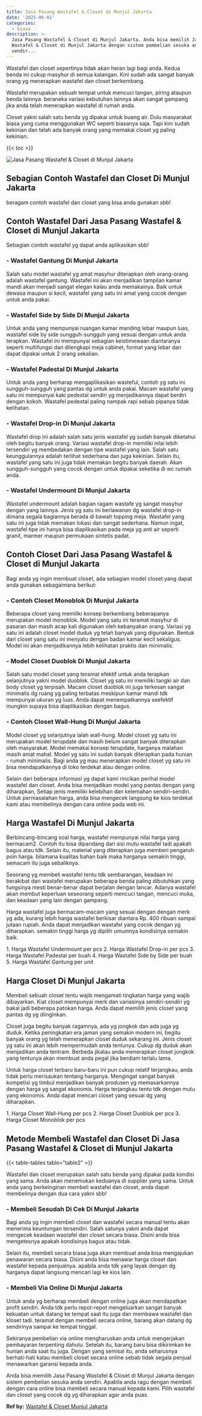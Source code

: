 ```yaml
---
title: Jasa Pasang Wastafel & Closet di Munjul Jakarta
date: '2025-06-01'
categories:
  - biaya
description: >-
  Jasa Pasang Wastafel & Closet di Munjul Jakarta. Anda bisa memilih Jasa Pasang
  Wastafel & Closet di Munjul Jakarta dengan sistem pembelian sesuka anda
  sendir...
---
```


Wastafel dan closet sepertinya tidak akan heran lagi bagi anda. Kedua benda ini cukup masyhur di semua kalangan. Kini sudah ada sangat banyak orang yg menerapkan wastafel dan closet berkembang.

Wastafel merupakan sebuah tempat untuk mencuci tangan, piring ataupun benda lainnya. beraneka variasi kebutuhan lainnya akan sangat gampang jika anda telah menerapkan wastafel di rumah anda.

Closet yakni salah satu benda yg dipakai untuk buang air. Dulu masyarakat biasa yang cuma menggunakan WC seperti biasanya saja. Tapi kini sudah kekinian dan telah ada banyak orang yang memakai closet yg paling kekinian.

{{< toc >}}

![Jasa Pasang Wastafel & Closet di Munjul Jakarta](/images/wastafel-closet-murah63.png)

## Sebagian Contoh Wastafel dan Closet Di Munjul Jakarta

beragam contoh wastafel dan closet yang bisa anda gunakan sbb!

## Contoh Wastafel Dari Jasa Pasang Wastafel & Closet di Munjul Jakarta

Sebagian contoh wastafel yg dapat anda aplikasikan sbb!

### \- Wastafel Gantung Di Munjul Jakarta

Salah satu model wastafel yg amat masyhur diterapkan oleh orang-orang adalah wastafel gantung. Wastafel ini akan menjadikan tampilan kamar mandi akan menjadi sangat elegan kalau anda memakainya. Baik untuk dewasa maupun si kecil, wastafel yang satu ini amat yang cocok dengan untuk anda pakai.

### \- Wastafel Side by Side Di Munjul Jakarta

Untuk anda yang mempunyai ruangan kamar manding lebar maupun luas, wastafel side by side sungguh-sungguh yang sesuai dengan untuk anda terapkan. Wastafel ini mempunyai sebagian keistimewaan diantaranya seperti multifungsi dan dilengkapi meja cabinet, format yang lebar dan dapat dipakai untuk 2 orang sekalian.

### \- Wastafel Padestal Di Munjul Jakarta

Untuk anda yang berharap mengaplikasikan wasteful, contoh yg satu ini sungguh-sungguh yang pantas dg untuk anda pakai. Macam wastafel yang satu ini mempunyai kaki pedestal sendiri yg menjadikannya dapat berdiri dengan kokoh. Wastafel pedestal paling nampak rapi sebab pipanya tidak kelihatan.

### \- Wastafel Drop-in Di Munjul Jakarta

Wastafel drop ini adalah salah satu jenis wastafel yg sudah banyak diketahui oleh begitu banyak orang. Variasi wastafel drop-in memiliki nilai lebih tersendiri yg membedakan dengan tipe wastafel yang lain. Salah satu keunggulannya adalah terlihat sederhana dan juga kekinian. Selain itu, wastafel yang satu ini juga tidak memakan begitu banyak daerah. Akan sungguh-sungguh yang cocok dengan untuk dipakai seketika di wc rumah anda.

### \- Wastafel Undermount Di Munjul Jakarta

Wastafel undermount adalah bagian ragam wastafe yg sangat masyhur dengan yang lainnya. Jenis yg satu ini berlawanan dg wastafel drop-in dimana segala bagiannya berada di bawah topping meja. Wastafel yang satu ini juga tidak memakan lokasi dan sangat sederhana. Namun ingat, wastafel tipe ini hanya bisa diaplikasikan pada meja yg anti air seperti granit, marmer maupun permukaan sintetis padat.

## Contoh Closet Dari Jasa Pasang Wastafel & Closet di Munjul Jakarta

Bagi anda yg ingin membuat closet, ada sebagian model closet yang dapat anda gunakan sebagaimana berikut:

### \- Contoh Closet Monoblok Di Munjul Jakarta

Beberapa closet yang memiliki konsep berkembang beberapanya merupakan model monoblok. Model yang satu ini teramat masyhur di pasaran dan masih acap kali digunakan oleh kebanyakan orang. Variasi yg satu ini adalah closet model duduk yg telah banyak yang digunakan. Bentuk dari closet yang satu ini menyatu dengan badan kamar kecil sekaligus. Model ini akan menjadikannya lebih kelihatan praktis dan minimalis.

### \- Model Closet Duoblok Di Munjul Jakarta

Salah satu model closet yang teramat efektif untuk anda terapkan selanjutnya yakni model duoblok. Closet yg satu ini memiliki tangki air dan body closet yg terpisah. Macam closet duoblok ini juga terkesan sangat minimalis dg ruang yg paling terbatas meskipun kamar mandi tdk mempunyai ukuran yg luas. Anda dapat menempatkannya seefektif mungkin supaya bisa diaplikasikan dengan bagus.

### \- Contoh Closet Wall-Hung Di Munjul Jakarta

Model closet yg selanjutnya ialah wall-hung. Model closet yg satu ini merupakan model terupdate dan masih belum sangat banyak diterapkan oleh masyarakat. Model memakai konsep terupdate, harganya malahan masih amat mahal. Model yg satu ini sudah banyak diterapkan pada hunian - rumah minimalis. Bagi anda yg mau menerapkan model closet yg satu ini bisa mendapatkannya di toko terdekat atau dengan online.

Selain dari beberapa informasi yg dapat kami rincikan perihal model wastafel dan closet. Anda bisa menjadikan model yang pantas dengan yang diharapkan, Setiap jenis memiliki kelebihan dan kelemahan sendiri-sendiri. Untuk permasalahan harga, anda bisa mengecek langsung ke kios terdekat kami atau membelinya dengan cara online pada web ini.

## Harga Wastafel Di Munjul Jakarta

Berbincang-bincang soal harga, wastafel mempunyai nilai harga yang bermacam2. Contoh itu bisa dipandang dari sisi mutu wastafel tadi apakah bagus atau tdk. Selain itu, material yang diterapkan juga memberi pengaruh poin harga. bilamana kualitas bahan baik maka harganya semakin tinggi, semacam itu juga sebaliknya.

Sesorang yg membeli wastafel tentu tdk sembarangan, keadaan ini berakibat dari wastafel merupakan beberapa benda paling dibutuhkan yang fungsinya mesti benar-benar dapat berjalan dengan lancar. Adanya wastafel akan membut keperluan seseorang seperti mencuci tangan, mencuci muka, dan keadaan yang lain dengan gampang.

Harga wastafel juga bermacam-macam yang sesuai dengan dengan merk yg ada, kurang lebih harga wastafel berkisar diantara Rp. 400 ribuan sampai jutaan rupiah. Anda dapat menjadikan wastafel yang cocok dengan yg diharapkan. semakin tinggi harga yg dipilih umumnya kondisinya semakin baik.

1\. Harga Wastafel Undermount per pcs 2. Harga Wastafel Drop-in per pcs 3. Harga Wastafel Padestal per buah 4. Harga Wastafel Side by Side per buah 5. Harga Wastafel Gantung per unit

## Harga Closet Di Munjul Jakarta

Membeli sebuah closet tentu wajib mengamati tingkatan harga yang wajib dibayarkan. Kiat closet mempunyai merk dan variasinya sendiri-sendiri yg bakal jadi beberapa patokan harga. Anda dapat memilih jenis closet yang pantas dg yg diinginkan.

Closet juga begitu banyak ragamnya, ada yg jongkok dan ada juga yg duduk. Ketika peningkatan era jaman yang semakin modern ini, begitu banyak orang yg telah menerapkan closet duduk sekarang ini. Jenis closet yg satu ini akan lebih mempermudah anda tentunya. Cukup dg duduk akan menjadikan anda tentram. Berbeda jikalau anda menerapkan closet jongkok yang tentunya akan membuat anda pegal jika berdiam terlalu lama.

Untuk harga closet terbaru baru-baru ini pun cukup relatif terjangkau, anda tidak perlu merisaukan tentang harganya. Mengingat sangat banyak kompetisi yg timbul menjadikan banyak produsen yg memasarkannya dengan harga yg sangat ekonomis. Harga terjangkau tentu tdk dengan mutu yang ekonomis. Anda dapat mencari closet yang sesuai dg yang diharapkan.

1\. Harga Closet Wall-Hung per pcs 2. Harga Closet Duoblok per pcs 3. Harga Closet Monoblok per pcs

## Metode Membeli Wastafel dan Closet Di Jasa Pasang Wastafel & Closet di Munjul Jakarta

{{< table-tables table="table2" >}}

Wastafel dan closet merupakan salah satu benda yang dipakai pada kondisi yang sama. Anda akan menemukan keduanya di supplier yang sama. Untuk anda yang berkeinginan membeli wastafel dan closet, anda dapat membelinya dengan dua cara yakni sbb!

### \- Membeli Sesudah Di Cek Di Munjul Jakarta

Bagi anda yg ingin membeli closet dan wastafel secara manual tentu akan menerima keuntungan tersendiri. Salah satunya yakni anda dapat mengecek keadaan wastafel dan closet secara biasa. Disini anda bisa mengetesnya apakah kondisinya bagus atau tidak.

Selain itu, membeli secara biasa juga akan membuat anda bisa mengajukan penawaran secara biasa. Disini anda bisa menawar harga closet dan wastafel kepada penjualnya. apabila anda tdk yang layak dengan dg harganya dapat langsung mencari lagi ke kios lain.

### \- Membeli Via Online Di Munjul Jakarta

Untuk anda yg berharap membeli dengan online juga akan mendapatkan profit sendiri. Anda tdk perlu repot-repot mengeluarkan sangat banyak kekuatan untuk datang ke tempat saat itu juga dan membawa wastafel dan kloset tadi. teramat dengan membeli secara online, barang akan datang dg sendirinya sampai ke tempat tinggal.

Sekiranya pembelian via online mengharuskan anda untuk mengerjakan pembayaran terpenting dahulu. Setelah itu, barang baru bisa dikirimkan ke hunian anda saat itu juga. Dengan yang semisal itu, anda seharusnya berhati-hati kalau membeli closet secara online sebab tidak segala penjual menawarkan garansi kepada anda.

Anda bisa memilih Jasa Pasang Wastafel & Closet di Munjul Jakarta dengan sistem pembelian sesuka anda sendiri. Apabila anda ragu dengan membeli dengan cara online bisa membeli secara manual kepada kami. Pilih wastafel dan closet yang cocok dg yg diharapkan agar anda puas.

**Ref by:** [Wastafel & Closet Munjul Jakarta](https://id.wikipedia.org/wiki/Wastafel)
